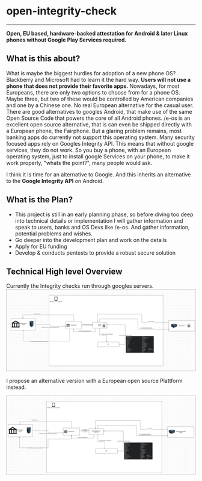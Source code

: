 
# open-integrity-check

---
**Open, EU based, hardware-backed attestation for Android & later Linux phones without Google Play Services required.**

## What is this about?

What is maybe the biggest hurdles for adoption of a new phone OS? Blackberry and Microsoft had to learn it the hard way. **Users will not use a phone that does not provide their favorite apps.**
Nowadays, for most Europeans, there are only two options to choose from for a phone OS.
Maybe three, but two of these would be controlled by American companies and one by a Chinese one. No real European alternative for the casual user.
There are good alternatives to googles Android, that make use of the same Open Source Code that powers the core of all Android phones.
/e-os is an excellent open source alternative, that is can even be shipped directly with a European phone, the Fairphone. But a glaring problem remains, most banking apps do currently not support this operating system. Many security focused apps rely on Googles Integrity API.
This means that without google services, they do not work. So you buy a phone, with an European operating system, just to install google Services on your phone, to make it work properly, "whats the point?", many people would ask.

I think it is time for an alternative to Google. And this inherits an alternative to the **Google Integrity API** on Android.

## What is the Plan?

* This project is still in an early planning phase, so before diving too deep into technical details or implementation I will gather information and speak to users, banks and OS Devs like /e-os. And gather information, potential problems and wishes.
* Go deeper into the development plan and work on the details
* Apply for EU funding
* Develop & conducts pentests to provide a robust secure solution

## Technical High level Overview

Currently the Integrity checks run through googles servers.
![Overview of the current setup with the google integrity API](/assets/Overview-Current-Setup.png? "Overview of the current setup with the google integrity API")

I propose an alternative version with a European open source Plattform instead.

![Overview of the planned setup, replacing the google integrity API](Overview-planned-Setup.png)

